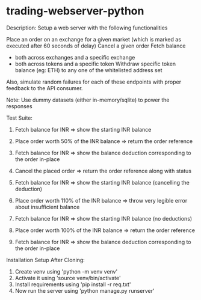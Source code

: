 # trading-webserver-python

Description: Setup a web server with the following functionalities

Place an order on an exchange for a given market (which is marked as executed after 60 seconds of delay)
Cancel a given order 
Fetch balance
- both across exchanges and a specific exchange
- both across tokens and a specific token
Withdraw specific token balance (eg: ETH) to any one of the whitelisted address set

Also, simulate random failures for each of these endpoints with proper feedback to the API consumer.

Note: Use dummy datasets (either in-memory/sqlite) to power the responses

Test Suite:
1. Fetch balance for INR
	=> show the starting INR balance

2. Place order worth 50% of the INR balance
	=> return the order reference

3. Fetch balance for INR
	=> show the balance deduction corresponding to the order in-place

4. Cancel the placed order
	=> return the order reference along with status

5. Fetch balance for INR
	=> show the starting INR balance (cancelling the deduction)

6. Place order worth 110% of the INR balance
	=> throw very legible error about insufficient balance

7. Fetch balance for INR
	=> show the starting INR balance (no deductions)

8. Place order worth 100% of the INR balance
	=> return the order reference

9. Fetch balance for INR
	=> show the balance deduction corresponding to the order in-place


Installation Setup After Cloning:
1. Create venv using 'python -m venv venv'
2. Activate it using 'source venv/bin/activate'
3. Install requirements using 'pip install -r req.txt'
4. Now run the server using 'python manage.py runserver'
